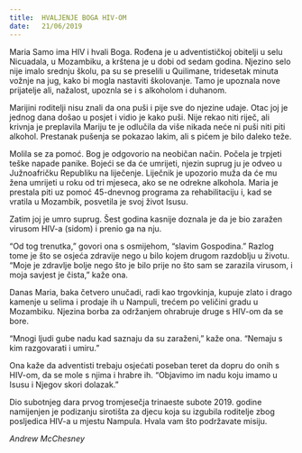```yaml
---
title:  HVALJENJE BOGA HIV-OM
date:   21/06/2019
---
```


Maria Samo ima HIV i hvali Boga. Rođena je u adventističkoj obitelji u selu Nicuadala, u Mozambiku, a krštena je u dobi od sedam godina. Njezino selo nije imalo srednju školu, pa su se preselili u Quilimane, tridesetak minuta vožnje na jug, kako bi mogla nastaviti školovanje. Tamo je upoznala nove prijatelje ali, nažalost, upoznla se i s alkoholom i duhanom.

Marijini roditelji nisu znali da ona puši i pije sve do njezine udaje. Otac joj je jednog dana došao u posjet i vidio je kako puši. Nije rekao niti riječ, ali krivnja je preplavila Mariju te je odlučila da više nikada neće ni puši niti piti alkohol. Prestanak pušenja se pokazao lakim, ali s pićem je bilo daleko teže.

Molila se za pomoć. Bog je odgovorio na neobičan način. Počela je trpjeti teške napade panike. Bojeći se da će umrijeti, njezin suprug ju je odveo u Južnoafričku Republiku na liječenje. Liječnik je upozorio muža da će mu žena umrijeti u roku od tri mjeseca, ako se ne odrekne alkohola. Maria je prestala piti uz pomoć 45-dnevnog programa za rehabilitaciju i, kad se vratila u Mozambik, posvetila je svoj život Isusu.

Zatim joj je umro suprug. Šest godina kasnije doznala je da je bio zaražen virusom HIV-a (sidom) i prenio ga na nju.

“Od tog trenutka,” govori ona s osmijehom, “slavim Gospodina.” Razlog tome je što se osjeća zdravije nego u bilo kojem drugom razdoblju u životu. “Moje je zdravlje bolje nego što je bilo prije no što sam se zarazila virusom, i moja savjest je čista,” kaže ona.

Danas Maria, baka četvero unučadi, radi kao trgovkinja, kupuje zlato i drago kamenje u selima i prodaje ih u Nampuli, trećem po veličini gradu u Mozambiku. Njezina borba za održanjem ohrabruje druge s HIV-om da se bore.

“Mnogi ljudi gube nadu kad saznaju da su zaraženi,” kaže ona. “Nemaju s kim razgovarati i umiru.”

Ona kaže da adventisti trebaju osjećati poseban teret da dopru do onih s HIV-om, da se mole s njima i hrabre ih. “Objavimo im nadu koju imamo u Isusu i Njegov skori dolazak.”

Dio subotnjeg dara prvog tromjesečja trinaeste subote 2019. godine namijenjen je podizanju sirotišta za djecu koja su izgubila roditelje zbog posljedica HIV-a u mjestu Nampula. Hvala vam što podržavate misiju.

*Andrew McChesney*

